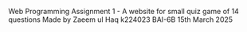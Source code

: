 Web Programming Assignment 1 - A website for small quiz game of 14 questions
Made by Zaeem ul Haq  k224023  BAI-6B
15th March 2025
